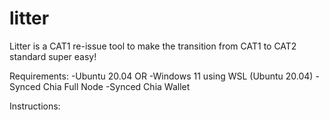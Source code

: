 # litter
Litter is a CAT1 re-issue tool to make the transition from CAT1 to CAT2 standard super easy!

Requirements: 
-Ubuntu 20.04
OR
-Windows 11 using WSL (Ubuntu 20.04)
-Synced Chia Full Node
-Synced Chia Wallet


Instructions:

